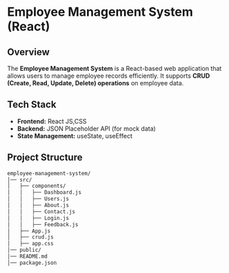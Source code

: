 #  Employee Management System (React)

##  Overview
The **Employee Management System** is a React-based web application that allows users to manage employee records efficiently. It supports **CRUD (Create, Read, Update, Delete) operations** on employee data.

## Tech Stack
- **Frontend:** React JS,CSS
- **Backend:** JSON Placeholder API (for mock data)
- **State Management:** useState, useEffect

## Project Structure
```bash
employee-management-system/
│── src/
│   ├── components/
│   │   ├── Dashboard.js
│   │   ├── Users.js
│   │   ├── About.js
│   │   ├── Contact.js
│   │   ├── Login.js
│   │   ├── Feedback.js
│   ├── App.js
│   ├── crud.js
│   ├── app.css
│── public/
│── README.md
│── package.json
